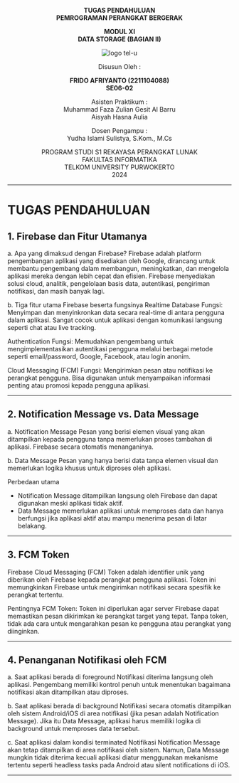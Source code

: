 <div align="center">

**TUGAS PENDAHULUAN**  
**PEMROGRAMAN PERANGKAT BERGERAK**

**MODUL XI**  
**DATA STORAGE (BAGIAN II)**

![logo tel-u](https://github.com/user-attachments/assets/3a44181d-9c92-47f6-8cf0-87755117fd99)

Disusun Oleh :

**FRIDO AFRIYANTO (2211104088)**  
**SE06-02**

Asisten Praktikum :  
Muhammad Faza Zulian Gesit Al Barru  
Aisyah Hasna Aulia

Dosen Pengampu :  
Yudha Islami Sulistya, S.Kom., M.Cs

PROGRAM STUDI S1 REKAYASA PERANGKAT LUNAK  
FAKULTAS INFORMATIKA  
TELKOM UNIVERSITY PURWOKERTO  
2024

</div>

---

# TUGAS PENDAHULUAN

**1. Firebase dan Fitur Utamanya**
-
a. Apa yang dimaksud dengan Firebase?
Firebase adalah platform pengembangan aplikasi yang disediakan oleh Google, dirancang untuk membantu pengembang dalam membangun, meningkatkan, dan mengelola aplikasi mereka dengan lebih cepat dan efisien. Firebase menyediakan solusi cloud, analitik, pengelolaan basis data, autentikasi, pengiriman notifikasi, dan masih banyak lagi.

b. Tiga fitur utama Firebase beserta fungsinya
Realtime Database
Fungsi: Menyimpan dan menyinkronkan data secara real-time di antara pengguna dalam aplikasi. Sangat cocok untuk aplikasi dengan komunikasi langsung seperti chat atau live tracking.

Authentication
Fungsi: Memudahkan pengembang untuk mengimplementasikan autentikasi pengguna melalui berbagai metode seperti email/password, Google, Facebook, atau login anonim.

Cloud Messaging (FCM)
Fungsi: Mengirimkan pesan atau notifikasi ke perangkat pengguna. Bisa digunakan untuk menyampaikan informasi penting atau promosi kepada pengguna aplikasi.

---
**2. Notification Message vs. Data Message**
-
a. Notification Message
Pesan yang berisi elemen visual yang akan ditampilkan kepada pengguna tanpa memerlukan proses tambahan di aplikasi. Firebase secara otomatis menanganinya.

b. Data Message
Pesan yang hanya berisi data tanpa elemen visual dan memerlukan logika khusus untuk diproses oleh aplikasi.


Perbedaan utama
- Notification Message ditampilkan langsung oleh Firebase dan dapat digunakan meski aplikasi tidak aktif.
- Data Message memerlukan aplikasi untuk memproses data dan hanya berfungsi jika aplikasi aktif atau mampu menerima pesan di latar belakang.

---
**3. FCM Token**
-
Firebase Cloud Messaging (FCM) Token adalah identifier unik yang diberikan oleh Firebase kepada perangkat pengguna aplikasi. Token ini memungkinkan Firebase untuk mengirimkan notifikasi secara spesifik ke perangkat tertentu.

Pentingnya FCM Token:
Token ini diperlukan agar server Firebase dapat memastikan pesan dikirimkan ke perangkat target yang tepat. Tanpa token, tidak ada cara untuk mengarahkan pesan ke pengguna atau perangkat yang diinginkan.

---
**4. Penanganan Notifikasi oleh FCM**
-  
a. Saat aplikasi berada di foreground
Notifikasi diterima langsung oleh aplikasi. Pengembang memiliki kontrol penuh untuk menentukan bagaimana notifikasi akan ditampilkan atau diproses.

b. Saat aplikasi berada di background
Notifikasi secara otomatis ditampilkan oleh sistem Android/iOS di area notifikasi (jika pesan adalah Notification Message). Jika itu Data Message, aplikasi harus memiliki logika di background untuk memproses data tersebut.

c. Saat aplikasi dalam kondisi terminated
Notifikasi Notification Message akan tetap ditampilkan di area notifikasi oleh sistem. Namun, Data Message mungkin tidak diterima kecuali aplikasi diatur menggunakan mekanisme tertentu seperti headless tasks pada Android atau silent notifications di iOS.
  

---
